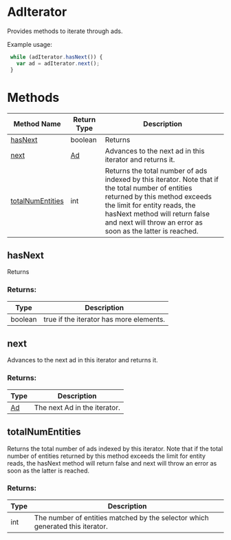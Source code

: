 # AdIterator
Provides methods to iterate through ads.

Example usage:
```javascript
 while (adIterator.hasNext()) {
   var ad = adIterator.next();
 }
```

# Methods
|Method Name|Return Type|Description|
|-|-|-
[hasNext](#hasnext)|boolean|Returns <br />
[next](#next)|[Ad](./Ad)|Advances to the next ad in this iterator and returns it.<br />
[totalNumEntities](#totalnumentities)|int|Returns the total number of ads indexed by this iterator. Note that if the total number of entities returned by this method exceeds the limit for entity reads, the hasNext method will return false and next will throw an error as soon as the latter is reached.<br />

## <a name="hasnext"></a>hasNext
Returns 

### Returns:
|Type|Description|
|-|-
boolean|true if the iterator has more elements.

## <a name="next"></a>next
Advances to the next ad in this iterator and returns it.

### Returns:
|Type|Description|
|-|-
[Ad](./Ad)|The next Ad in the iterator.

## <a name="totalnumentities"></a>totalNumEntities
Returns the total number of ads indexed by this iterator. Note that if the total number of entities returned by this method exceeds the limit for entity reads, the hasNext method will return false and next will throw an error as soon as the latter is reached.

### Returns:
|Type|Description|
|-|-
int|The number of entities matched by the selector which generated this iterator.

